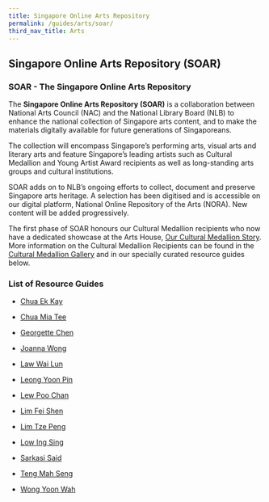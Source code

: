 ```yaml
---
title: Singapore Online Arts Repository
permalink: /guides/arts/soar/
third_nav_title: Arts
---
```

## Singapore Online Arts Repository (SOAR)

### SOAR - The Singapore Online Arts Repository

The **Singapore Online Arts Repository (SOAR)** is a collaboration between National Arts Council (NAC) and the National Library Board (NLB) to enhance the national collection of Singapore arts content, and to make the materials digitally available for future generations of Singaporeans. 

The collection will encompass Singapore’s performing arts, visual arts and literary arts and feature Singapore’s leading artists such as Cultural Medallion and Young Artist Award recipients as well as long-standing arts groups and cultural institutions.

SOAR adds on to NLB’s ongoing efforts to collect, document and preserve Singapore arts heritage. A selection has been digitised and is accessible on our digital platform, National Online Repository of the Arts (NORA). New content will be added progressively. 

The first phase of SOAR honours our Cultural Medallion recipients who now have a dedicated showcase at the Arts House, [Our Cultural Medallion Story](http://ourcmstory.sg/).   More information on the Cultural Medallion Recipients can be found in the [Cultural Medallion Gallery](https://eresources.nlb.gov.sg/arts/website/Contents/ArtistList.aspx?type=cmr)  and in our specially curated resource guides below.

### List of Resource Guides 

* [Chua Ek Kay](https://reference.nlb.gov.sg/guides/singapore/people/chua-ek-kay)

* [Chua Mia Tee]()

* [Georgette Chen](https://reference.nlb.gov.sg/guides/singapore/people/georgette-chen)

* [Joanna Wong]()

* [Law Wai Lun]()

* [Leong Yoon Pin]()

* [Lew Poo Chan]()

* [Lim Fei Shen]()

* [Lim Tze Peng](https://reference.nlb.gov.sg/guides/singapore/people/lim-tze-peng)

* [Low Ing Sing]()

* [Sarkasi Said]()

* [Teng Mah Seng]()

* [Wong Yoon Wah]()